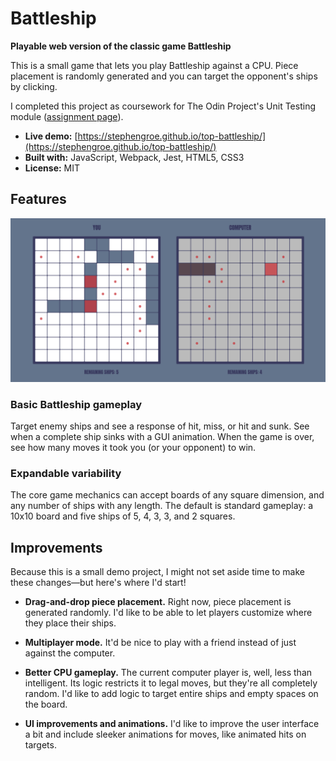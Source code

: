 # Battleship

**Playable web version of the classic game Battleship**

This is a small game that lets you play Battleship against a CPU. Piece placement is randomly generated and you can target the opponent's ships by clicking.

I completed this project as coursework for The Odin Project's Unit Testing module ([assignment page](https://www.theodinproject.com/lessons/node-path-javascript-battleship)).

- **Live demo:** [https://stephengroe.github.io/top-battleship/](https://stephengroe.github.io/top-battleship/)
- **Built with:** JavaScript, Webpack, Jest, HTML5, CSS3
- **License:** MIT

## Features

![Demo screenshot](screenshot.png)

### Basic Battleship gameplay

Target enemy ships and see a response of hit, miss, or hit and sunk. See when a complete ship sinks with a GUI animation. When the game is over, see how many moves it took you (or your opponent) to win.

### Expandable variability

The core game mechanics can accept boards of any square dimension, and any number of ships with any length. The default is standard gameplay: a 10x10 board and five ships of 5, 4, 3, 3, and 2 squares.

## Improvements

Because this is a small demo project, I might not set aside time to make these changes—but here's where I'd start!

* **Drag-and-drop piece placement.** Right now, piece placement is generated randomly. I'd like to be able to let players customize where they place their ships.

* **Multiplayer mode.** It'd be nice to play with a friend instead of just against the computer.

* **Better CPU gameplay.** The current computer player is, well, less than intelligent. Its logic restricts it to legal moves, but they're all completely random. I'd like to add logic to target entire ships and empty spaces on the board.

* **UI improvements and animations.** I'd like to improve the user interface a bit and include sleeker animations for moves, like animated hits on targets.
